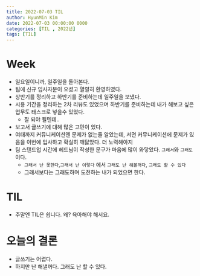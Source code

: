 ```yaml
---
title: 2022-07-03 TIL
author: HyunMin Kim
date: 2022-07-03 00:00:00 0000
categories: [TIL , 2022년]
tags: [TIL]
---
```


# Week
- 일요일이니까, 일주일을 돌아본다.
- 팀에 신규 입사자분이 오셨고 열렬히 환영하였다.
- 상반기를 정리하고 하반기를 준비하는데 일주일을 보냈다.
- 시용 기간을 정리하는 2차 리뷰도 있었으며 하반기를 준비하는데 내가 해보고 싶은 업무도 태스크로 넣을수 있었다.
    - 잘 되야 될텐데..
- 보고서 글쓰기에 대해 많은 고민이 있다.
- 여태까지 커뮤니케이션엔 문제가 없는줄 알았는데, 서면 커뮤니케이션에 문제가 있음을 이번에 입사하고 확실히 깨닳았다. 더 노력해야지
- 팀 스탠드업 시간에 헤드님이 작성한 문구가 마음에 많이 와닿았다. `그래서`와 `그래도` 이다.
    - `그래서 난 못한다`,`그래서 난 이렇다` 에서 `그래도 난 해볼꺼다`, `그래도 할 수 있다`
    - 그래서보다는 그래도하며 도전하는 내가 되었으면 한다.

# TIL
- 주말엔 TIL은 쉽니다. 왜? 육아해야 해서요.

# 오늘의 결론
- 글쓰기는 어렵다.
- 하지만 난 해낼꺼다. 그래도 난 할 수 있다.


